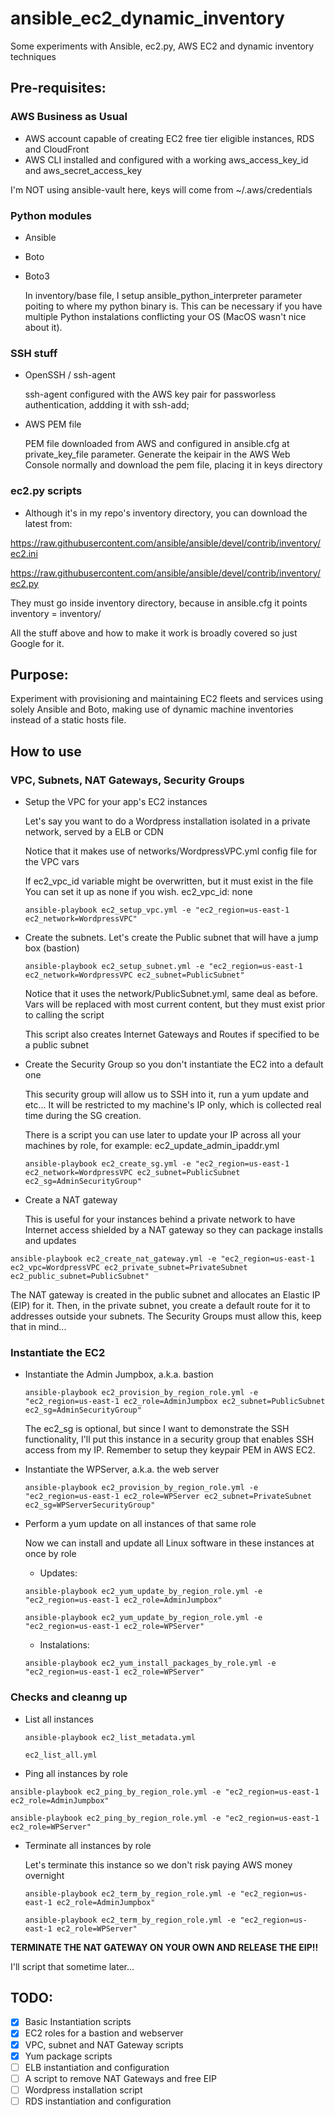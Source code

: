 # ansible_ec2_dynamic_inventory
Some experiments with Ansible, ec2.py, AWS EC2 and dynamic inventory techniques

## Pre-requisites:
### AWS Business as Usual
  * AWS account capable of creating EC2 free tier eligible instances, RDS and CloudFront
  * AWS CLI installed and configured with a working aws_access_key_id and aws_secret_access_key
  
  I'm NOT using ansible-vault here, keys will come from ~/.aws/credentials

### Python modules
  * Ansible
  * Boto
  * Boto3
     
    In inventory/base file, I setup ansible_python_interpreter parameter poiting to where my
    python binary is. This can be necessary if you have multiple Python instalations conflicting
    your OS (MacOS wasn't nice about it).

### SSH stuff
  * OpenSSH / ssh-agent
  
    ssh-agent configured with the AWS key pair for passworless authentication, addding it with ssh-add;
  
  * AWS PEM file
  
    PEM file downloaded from AWS and configured in ansible.cfg at private_key_file parameter.
    Generate the keipair in the AWS Web Console normally and download the pem file, placing it in keys directory

### ec2.py scripts
  * Although it's in my repo's inventory directory, you can download the latest from:

  https://raw.githubusercontent.com/ansible/ansible/devel/contrib/inventory/ec2.ini
  
  https://raw.githubusercontent.com/ansible/ansible/devel/contrib/inventory/ec2.py
  
  They must go inside inventory directory, because in ansible.cfg it points inventory = inventory/
  
  All the stuff above and how to make it work is broadly covered so just Google for it.

## Purpose:

  Experiment with provisioning and maintaining EC2 fleets and services using solely Ansible and Boto, making use of dynamic machine inventories instead of a static hosts file.


## How to use
### VPC, Subnets, NAT Gateways, Security Groups
* Setup the VPC for your app's EC2 instances

  Let's say you want to do a Wordpress installation isolated in a private network, served by a ELB or CDN

  Notice that it makes use of networks/WordpressVPC.yml config file for the VPC vars

  If ec2_vpc_id variable might be overwritten, but it must exist in the file
  You can set it up as none if you wish.
  ec2_vpc_id: none
  
  `ansible-playbook ec2_setup_vpc.yml -e "ec2_region=us-east-1 ec2_network=WordpressVPC"`

* Create the subnets. Let's create the Public subnet that will have a jump box (bastion)

  `ansible-playbook ec2_setup_subnet.yml -e "ec2_region=us-east-1 ec2_network=WordpressVPC ec2_subnet=PublicSubnet"`

  Notice that it uses the network/PublicSubnet.yml, same deal as before. Vars will be replaced with most current content,
  but they must exist prior to calling the script

  This script also creates Internet Gateways and Routes if specified to be a public subnet

* Create the Security Group so you don't instantiate the EC2 into a default one

  This security group will allow us to SSH into it, run a yum update and etc...
  It will be restricted to my machine's IP only, which is collected real time during the SG creation.

  There is a script you can use later to update your IP across all your machines by role, for example: ec2_update_admin_ipaddr.yml

  `ansible-playbook ec2_create_sg.yml -e "ec2_region=us-east-1 ec2_network=WordpressVPC ec2_subnet=PublicSubnet ec2_sg=AdminSecurityGroup"`

* Create a NAT gateway

  This is useful for your instances behind a private network to have Internet access shielded by a NAT gateway so they can package installs and updates

 `ansible-playbook ec2_create_nat_gateway.yml -e "ec2_region=us-east-1 ec2_vpc=WordpressVPC ec2_private_subnet=PrivateSubnet ec2_public_subnet=PublicSubnet"`

 The NAT gateway is created in the public subnet and allocates an Elastic IP (EIP) for it. Then, in the private subnet, you create a default route for it to addresses outside your subnets. The Security Groups must allow this, keep that in mind...

### Instantiate the EC2

* Instantiate the Admin Jumpbox, a.k.a. bastion

  `ansible-playbook ec2_provision_by_region_role.yml -e "ec2_region=us-east-1 ec2_role=AdminJumpbox ec2_subnet=PublicSubnet ec2_sg=AdminSecurityGroup"`

  The ec2_sg is optional, but since I want to demonstrate the SSH functionality, I'll put this instance in a security group that enables SSH access from my IP. Remember to setup they keypair PEM in AWS EC2.

* Instantiate the WPServer, a.k.a. the web server

  `ansible-playbook ec2_provision_by_region_role.yml -e "ec2_region=us-east-1 ec2_role=WPServer ec2_subnet=PrivateSubnet ec2_sg=WPServerSecurityGroup"`
  
* Perform a yum update on all instances of that same role

  Now we can install and update all Linux software in these instances at once by role

    * Updates:
  
    `ansible-playbook ec2_yum_update_by_region_role.yml -e "ec2_region=us-east-1 ec2_role=AdminJumpbox"`
  
    `ansible-playbook ec2_yum_update_by_region_role.yml -e "ec2_region=us-east-1 ec2_role=WPServer"`

    * Instalations:
  
    `ansible-playbook ec2_yum_install_packages_by_role.yml -e "ec2_region=us-east-1 ec2_role=WPServer"`

### Checks and cleanng up

* List all instances

  `ansible-playbook ec2_list_metadata.yml`
  
  `ec2_list_all.yml`
  
 * Ping all instances by role
 
 `ansible-playbook ec2_ping_by_region_role.yml -e "ec2_region=us-east-1 ec2_role=AdminJumpbox"`
 
 `ansible-playbook ec2_ping_by_region_role.yml -e "ec2_region=us-east-1 ec2_role=WPServer"`

* Terminate all instances by role

  Let's terminate this instance so we don't risk paying AWS money overnight

  `ansible-playbook ec2_term_by_region_role.yml -e "ec2_region=us-east-1 ec2_role=AdminJumpbox"`
  
  `ansible-playbook ec2_term_by_region_role.yml -e "ec2_region=us-east-1 ec2_role=WPServer"`

**TERMINATE THE NAT GATEWAY ON YOUR OWN AND RELEASE THE EIP!!**

I'll script that sometime later...

## TODO:
  - [x] Basic Instantiation scripts
  - [x] EC2 roles for a bastion and webserver
  - [x] VPC, subnet and NAT Gateway scripts
  - [x] Yum package scripts
  - [ ] ELB instantiation and configuration
  - [ ] A script to remove NAT Gateways and free EIP
  - [ ] Wordpress installation script
  - [ ] RDS instantiation and configuration
